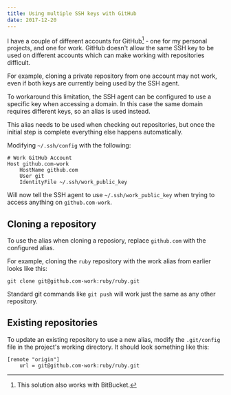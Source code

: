 ```yaml
---
title: Using multiple SSH keys with GitHub
date: 2017-12-20
---
```


I have a couple of different accounts for GitHub[^1] - one for my personal
projects, and one for work. GitHub doesn't allow the same SSH key to be used on
different accounts which can make working with repositories difficult.

For example, cloning a private repository from one account may not work, even if
both keys are currently being used by the SSH agent.

To workaround this limitation, the SSH agent can be configured to use a specific
key when accessing a domain. In this case the same domain requires different
keys, so an alias is used instead.

This alias needs to be used when checking out repositories, but once the initial
step is complete everything else happens automatically.

Modifying `~/.ssh/config` with the following:

```
# Work GitHub Account
Host github.com-work
    HostName github.com
    User git
    IdentityFile ~/.ssh/work_public_key
```

Will now tell the SSH agent to use `~/.ssh/work_public_key` when trying to
access anything on `github.com-work`.

## Cloning a repository

To use the alias when cloning a reposiory, replace `github.com` with the
configured alias.

For example, cloning the `ruby` repository with the work alias from earlier
looks like this:

```
git clone git@github.com-work:ruby/ruby.git
```

Standard git commands like `git push` will work just the same as any other
repository.

## Existing repositories

To update an existing repository to use a new alias, modify the `.git/config`
file in the project's working directory. It should look something like this:

```
[remote "origin"]
	url = git@github.com-work:ruby/ruby.git

```


[^1]: This solution also works with BitBucket.
